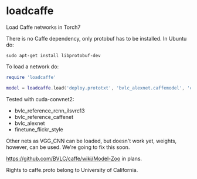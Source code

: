 loadcaffe
=========

Load Caffe networks in Torch7

There is no Caffe dependency, only protobuf has to be installed. In Ubuntu do:

```
sudo apt-get install libprotobuf-dev
```

To load a network do:

```lua
require 'loadcaffe'

model = loadcaffe.load('deploy.prototxt', 'bvlc_alexnet.caffemodel', 'ccn2')
```

Tested with cuda-convnet2:

* bvlc_reference_rcnn_ilsvrc13
* bvlc_reference_caffenet
* bvlc_alexnet
* finetune_flickr_style

Other nets as VGG_CNN can be loaded, but doesn't work yet, weights, however, can be used. We're going to fix this soon.

https://github.com/BVLC/caffe/wiki/Model-Zoo in plans.

Rights to caffe.proto belong to University of California.
